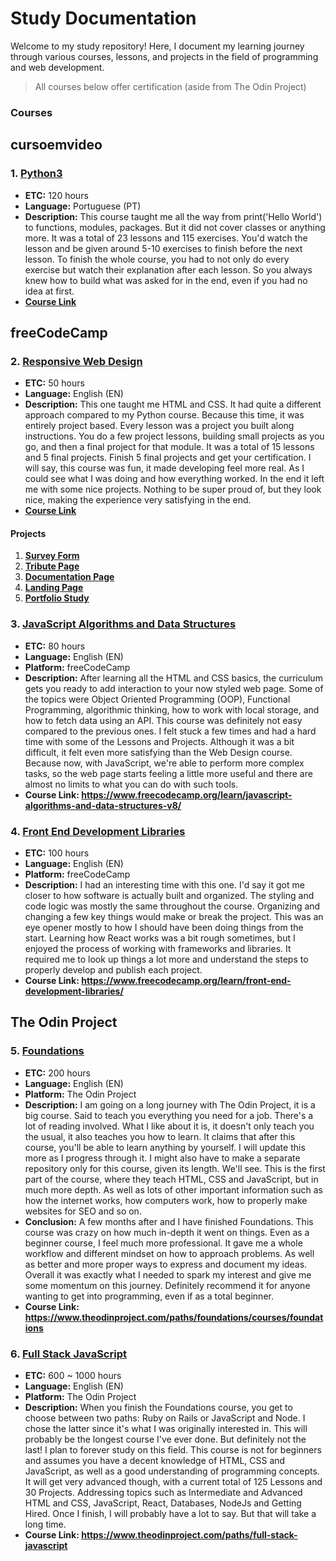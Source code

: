 # Study Documentation

Welcome to my study repository! Here, I document my learning journey through various courses, lessons, and projects in the field of programming and web development.
>All courses below offer certification (aside from The Odin Project)

### Courses
## cursoemvideo
### 1. [Python3](https://github.com/Vittv/Study/tree/main/cursoemvideo/Python)
- **ETC:** 120 hours
- **Language:** Portuguese (PT)
- **Description:** This course taught me all the way from print('Hello World') to functions, modules, packages. But it did not cover classes or anything more. It was a total of 23 lessons and 115 exercises. You'd watch the lesson and be given around 5-10 exercises to finish before the next lesson. To finish the whole course, you had to not only do every exercise but watch their explanation after each lesson. So you always knew how to build what was asked for in the end, even if you had no idea at first.
- **[Course Link](https://www.cursoemvideo.com/curso/python-3-mundo-1/)**

## freeCodeCamp
### 2. [Responsive Web Design](https://github.com/Vittv/Study/tree/main/freecodecamp/01%20-%20Responsive%20Web%20Design)
- **ETC:** 50 hours
- **Language:** English (EN)
- **Description:** This one taught me HTML and CSS. It had quite a different approach compared to my Python course. Because this time, it was entirely project based. Every lesson was a project you built along instructions. You do a few project lessons, building small projects as you go, and then a final project for that module. It was a total of 15 lessons and 5 final projects. Finish 5 final projects and get your certification. I will say, this course was fun, it made developing feel more real. As I could see what I was doing and how everything worked. In the end it left me with some nice projects. Nothing to be super proud of, but they look nice, making the experience very satisfying in the end.
- **[Course Link](https://www.freecodecamp.org/learn/2022/responsive-web-design/)**
#### Projects
1. **[Survey Form](https://github.com/Vittv/survey-form)**
2. **[Tribute Page](https://github.com/Vittv/ada-tribute)**
3. **[Documentation Page](https://github.com/Vittv/py-doc)**
4. **[Landing Page](https://github.com/Vittv/meinl-test)**
5. **[Portfolio Study](https://github.com/Vittv/portfolio-study)**

### 3. [JavaScript Algorithms and Data Structures](https://github.com/Vittv/Study/tree/main/freecodecamp/02%20-%20JavaScript%20Algorithms%20and%20Data%20Structures)
- **ETC:** 80 hours
- **Language:** English (EN)
- **Platform:** freeCodeCamp
- **Description:** After learning all the HTML and CSS basics, the curriculum gets you ready to add interaction to your now styled web page. Some of the topics were Object Oriented Programming (OOP), Functional Programming, algorithmic thinking, how to work with local storage, and how to fetch data using an API. This course was definitely not easy compared to the previous ones. I felt stuck a few times and had a hard time with some of the Lessons and Projects. Although it was a bit difficult, it felt even more satisfying than the Web Design course. Because now, with JavaScript, we're able to perform more complex tasks, so the web page starts feeling a little more useful and there are almost no limits to what you can do with such tools.
- **Course Link: https://www.freecodecamp.org/learn/javascript-algorithms-and-data-structures-v8/**

### 4. [Front End Development Libraries](https://github.com/Vittv/Study/tree/main/freecodecamp/03%20-%20Front%20End%20Development%20Libraries)
- **ETC:** 100 hours
- **Language:** English (EN)
- **Platform:** freeCodeCamp
- **Description:** I had an interesting time with this one. I'd say it got me closer to how software is actually built and organized. The styling and code logic was mostly the same throughout the course. Organizing and changing a few key things would make or break the project. This was an eye opener mostly to how I should have been doing things from the start. Learning how React works was a bit rough sometimes, but I enjoyed the process of working with frameworks and libraries. It required me to look up things a lot more and understand the steps to properly develop and publish each project. 
- **Course Link: https://www.freecodecamp.org/learn/front-end-development-libraries/**

## The Odin Project
### 5. [Foundations](https://github.com/Vittv/Study/tree/main/theodinproject/01-foundations)
- **ETC:** 200 hours
- **Language:** English (EN)
- **Platform:** The Odin Project
- **Description:** I am going on a long journey with The Odin Project, it is a big course. Said to teach you everything you need for a job. There's a lot of reading involved. What I like about it is, it doesn't only teach you the usual, it also teaches you how to learn. It claims that after this course, you'll be able to learn anything by yourself. I will update this more as I progress through it. I might also have to make a separate repository only for this course, given its length. We'll see. This is the first part of the course, where they teach HTML, CSS and JavaScript, but in much more depth. As well as lots of other important information such as how the internet works, how computers work, how to properly make websites for SEO and so on.
- **Conclusion:** A few months after and I have finished Foundations. This course was crazy on how much in-depth it went on things. Even as a beginner course, I feel much more professional. It gave me a whole workflow and different mindset on how to approach problems. As well as better and more proper ways to express and document my ideas. Overall it was exactly what I needed to spark my interest and give me some momentum on this journey. Definitely recommend it for anyone wanting to get into programming, even if as a total beginner.
- **Course Link: https://www.theodinproject.com/paths/foundations/courses/foundations**

### 6. [Full Stack JavaScript](https://github.com/Vittv/Study/tree/main/theodinproject/02-fullstackjavascript)
- **ETC:** 600 ~ 1000 hours
- **Language:** English (EN)
- **Platform:** The Odin Project
- **Description:** When you finish the Foundations course, you get to choose between two paths: Ruby on Rails or JavaScript and Node. I chose the latter since it's what I was originally interested in. This will probably be the longest course I've ever done. But definitely not the last! I plan to forever study on this field. This course is not for beginners and assumes you have a decent knowledge of HTML, CSS and JavaScript, as well as a good understanding of programming concepts. It will get very advanced though, with a current total of 125 Lessons and 30 Projects. Addressing topics such as Intermediate and Advanced HTML and CSS, JavaScript, React, Databases, NodeJs and Getting Hired. Once I finish, I will probably have a lot to say. But that will take a long time.
- **Course Link: https://www.theodinproject.com/paths/full-stack-javascript**